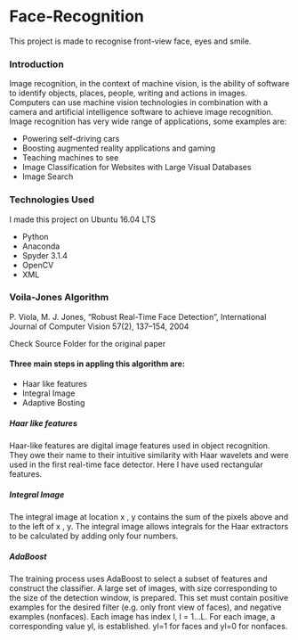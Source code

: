 # Face-Recognition

This project is made to recognise front-view face, eyes and smile. 

### Introduction

Image recognition, in the context of machine vision, is the ability of software to identify objects, places, people, writing and actions in images. Computers can use machine vision technologies in combination with a camera and artificial intelligence software to achieve image recognition.
Image recognition has very wide range of applications, some examples are: 
* Powering self-driving cars
* Boosting augmented reality applications and gaming
* Teaching machines to see
* Image Classification for Websites with Large Visual Databases
* Image Search

### Technologies Used

I made this project on Ubuntu 16.04 LTS
* Python
* Anaconda
* Spyder 3.1.4
* OpenCV
* XML

### Voila-Jones Algorithm

P. Viola, M. J. Jones, “Robust Real-Time Face
Detection”, International Journal of Computer Vision
57(2), 137–154, 2004

Check Source Folder for the original paper 

#### Three main steps in appling this algorithm are:
* Haar like features
* Integral Image
* Adaptive Bosting

##### Haar like features
Haar-like features are digital image features used in object recognition. They owe their name to their intuitive similarity with Haar wavelets and were used in the first real-time face detector. Here I have used rectangular features.

##### Integral Image
The integral image at location x , y contains the sum of the pixels above and to the left of x , y. The integral image allows integrals for the Haar extractors to be calculated by adding only four numbers.

##### AdaBoost
The training process uses AdaBoost to select a subset of features and construct the classifier. A large set of images, with size corresponding to the size of the detection window, is prepared. This set must contain positive examples for the desired filter (e.g. only front view of faces), and negative examples (nonfaces). Each image has index l, l = 1…L. For each image, a corresponding value yl, is established. yl=1 for faces and yl=0 for nonfaces.
